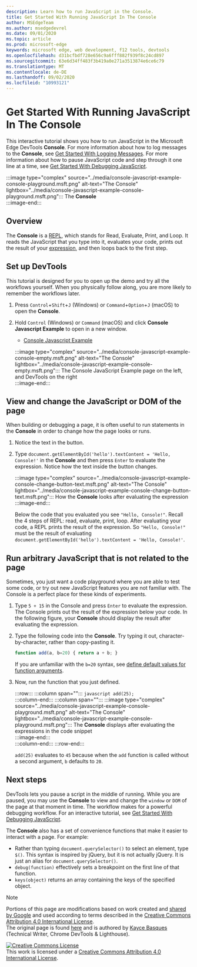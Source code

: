 ```yaml
---
description: Learn how to run JavaScript in the Console.
title: Get Started With Running JavaScript In The Console
author: MSEdgeTeam
ms.author: msedgedevrel
ms.date: 09/01/2020
ms.topic: article
ms.prod: microsoft-edge
keywords: microsoft edge, web development, f12 tools, devtools
ms.openlocfilehash: d31bcfbdf728e656c9a6fff882f939f8c24cd897
ms.sourcegitcommit: 63e6d34ff483f3b419a0e271a3513874e6ce6c79
ms.translationtype: MT
ms.contentlocale: de-DE
ms.lasthandoff: 09/02/2020
ms.locfileid: "10993121"
---
```

<!-- Copyright Kayce Basques 

   Licensed under the Apache License, Version 2.0 (the "License");
   you may not use this file except in compliance with the License.
   You may obtain a copy of the License at

       https://www.apache.org/licenses/LICENSE-2.0

   Unless required by applicable law or agreed to in writing, software
   distributed under the License is distributed on an "AS IS" BASIS,
   WITHOUT WARRANTIES OR CONDITIONS OF ANY KIND, either express or implied.
   See the License for the specific language governing permissions and
   limitations under the License.  -->







# Get Started With Running JavaScript In The Console   



This interactive tutorial shows you how to run JavaScript in the Microsoft Edge DevTools **Console**.  For more information about how to log messages to the **Console**, see [Get Started With Logging Messages][DevToolsConsoleLoggingMessages].  For more information about how to pause JavaScript code and step through it one line at a time, see [Get Started With Debugging JavaScript][DevToolsJavascriptIndex].  

:::image type="complex" source="../media/console-javascript-example-console-playground.msft.png" alt-text="The Console" lightbox="../media/console-javascript-example-console-playground.msft.png":::
   The **Console**  
:::image-end:::  

## Overview   

The **Console** is a [REPL][WikiReadEvalPrintLoop], which stands for Read, Evaluate, Print, and Loop.  It reads the JavaScript that you type into it, evaluates your code, prints out the result of your [expression][2alityExpressionsVersusStatements], and then loops back to the first step.  

## Set up DevTools   

This tutorial is designed for you to open up the demo and try all the workflows yourself.  When you physically follow along, you are more likely to remember the workflows later.

1.  Press `Control`+`Shift`+`J` \(Windows\) or `Command`+`Option`+`J` \(macOS\) to open the **Console**.  
1.  Hold `Control` \(Windows\) or `Command` \(macOS\) and click **Console Javascript Example** to open in a new window.  
    
    *   [Console Javascript Example][GlitchConsoleJavascriptExample]  
    
    :::image type="complex" source="../media/console-javascript-example-console-empty.msft.png" alt-text="The Console" lightbox="../media/console-javascript-example-console-empty.msft.png":::
       The Console JavaScript Example page on the left, and DevTools on the right  
    :::image-end:::  
    
## View and change the JavaScript or DOM of the page   

When building or debugging a page, it is often useful to run statements in the **Console** in order to change how the page looks or runs.  
    
1.  Notice the text in the button.  
1.  Type `document.getElementById('hello').textContent = 'Hello, Console!'` in the **Console** and then press `Enter` to evaluate the expression.  Notice how the text inside the button changes.  
    
    :::image type="complex" source="../media/console-javascript-example-console-change-button-text.msft.png" alt-text="The Console" lightbox="../media/console-javascript-example-console-change-button-text.msft.png":::
       How the **Console** looks after evaluating the expression  
    :::image-end:::  
    
    Below the code that you evaluated you see `"Hello, Console!"`.  Recall the 4 steps of REPL: read, evaluate, print, loop.  After evaluating your code, a REPL prints the result of the expression.  So `"Hello, Console!"` must be the result of evaluating `document.getElementById('hello').textContent = 'Hello, Console!'`.  
    
## Run arbitrary JavaScript that is not related to the page   

Sometimes, you just want a code playground where you are able to test some code, or try out new JavaScript features you are not familiar with.  The Console is a perfect place for these kinds of experiments.  

1.  Type `5 + 15` in the Console and press `Enter` to evaluate the expression. The Console prints out the result of the expression below your code.  In the following figure, your **Console** should display the result after evaluating the expression.  

1.  Type the following code into the **Console**.  Try typing it out, character-by-character, rather than copy-pasting it.  
    
    ```javascript
    function add(a, b=20) { return a + b; }
    ```  
    
    If you are unfamiliar with the `b=20` syntax, see [define default values for function arguments][Esma6DefaultParameterValues].  
    
1.  Now, run the function that you just defined.  
    
    :::row:::
       :::column span="":::
          ```javascript
          add(25);
          ```  
       :::column-end:::
       :::column span="":::
          :::image type="complex" source="../media/console-javascript-example-console-playground.msft.png" alt-text="The Console" lightbox="../media/console-javascript-example-console-playground.msft.png":::
             The **Console** displays after evaluating the expressions in the code snippet  
          :::image-end:::  
       :::column-end:::
    :::row-end:::
    
    `add(25)` evaluates to `45` because when the `add` function is called without a second argument, `b` defaults to `20`.  

## Next steps   

<!--See [Run JavaScript][DevToolsConsoleReference] to explore more features related to running JavaScript in the Console.  -->  

<!--todo: add console reference (run javascript) section when available  -->  

DevTools lets you pause a script in the middle of running.  While you are paused, you may use the **Console** to view and change the `window` or `DOM` of the page at that moment in time.  The workflow makes for a powerful debugging workflow.  For an interactive tutorial, see [Get Started With Debugging JavaScript][DevToolsJavascriptIndex].  

The **Console** also has a set of convenience functions that make it easier to interact with a page.  For example:  

*   Rather than typing `document.querySelector()` to select an element, type `$()`.  This syntax is inspired by jQuery, but it is not actually jQuery.  It is just an alias for `document.querySelector()`.  
*   `debug(function)` effectively sets a breakpoint on the first line of that function.  
*   `keys(object)` returns an array containing the keys of the specified object.  

<!--See [Console Utilities API Reference][DevToolsConsoleUtilities] to explore all the convenience functions.  -->  

<!--todo: add console utilities api reference section when available  -->  

 



<!-- links -->  

[DevToolsConsoleLoggingMessages]: ./log.md "Get started with logging messages in the Console | Microsoft Docs"  
[DevToolsConsoleReference]: ./reference.md#run-javascript "Console reference | Microsoft Docs"  
[DevToolsConsoleUtilities]: ./utilities.md "Console Utilities API reference | Microsoft Docs"  
[DevToolsJavascriptIndex]: ../javascript/index.md "Get started with debugging JavaScript in Microsoft Edge DevTools"  

[2alityExpressionsVersusStatements]: https://2ality.com/2012/09/expressions-vs-statements.html "Expressions versus statements in JavaScript"  

[Esma6DefaultParameterValues]: https://es6-features.org/index#DefaultParameterValues "Default Parameter Values - Extended Parameter Handling - ECMAScript 6 — New Features: Overview & Comparison"  

[GlitchConsoleJavascriptExample]: https://microsoft-edge-chromium-devtools.glitch.me/static/console/javascript/index.html "Console Javascript Example | Glitch"  

[WikiReadEvalPrintLoop]: https://en.wikipedia.org/wiki/Read–eval–print_loop "Read–eval–print loop - Wikipedia"  

> [!NOTE]
> Portions of this page are modifications based on work created and [shared by Google][GoogleSitePolicies] and used according to terms described in the [Creative Commons Attribution 4.0 International License][CCA4IL].  
> The original page is found [here](https://developers.google.com/web/tools/chrome-devtools/console/javascript) and is authored by [Kayce Basques][KayceBasques] \(Technical Writer, Chrome DevTools \& Lighthouse\).  

[![Creative Commons License][CCby4Image]][CCA4IL]  
This work is licensed under a [Creative Commons Attribution 4.0 International License][CCA4IL].  

[CCA4IL]: https://creativecommons.org/licenses/by/4.0  
[CCby4Image]: https://i.creativecommons.org/l/by/4.0/88x31.png  
[GoogleSitePolicies]: https://developers.google.com/terms/site-policies  
[KayceBasques]: https://developers.google.com/web/resources/contributors/kaycebasques  
